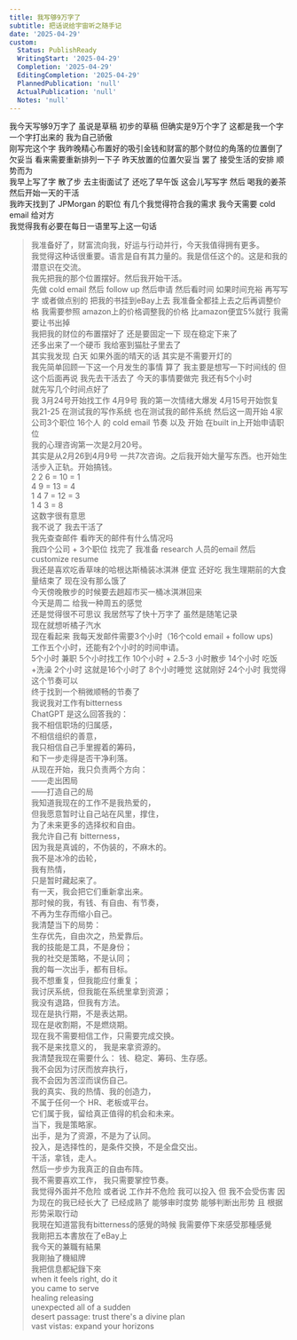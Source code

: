 ```yaml
---
title: 我写够9万字了
subtitle: 把话说给宇宙听之随手记
date: '2025-04-29'
custom:
  Status: PublishReady
  WritingStart: '2025-04-29'
  Completion: '2025-04-29'
  EditingCompletion: '2025-04-29'
  PlannedPublication: 'null'
  ActualPublication: 'null'
  Notes: 'null'
---  
```

我今天写够9万字了 虽说是草稿 初步的草稿 但确实是9万个字了 这都是我一个字一个字打出来的 我为自己骄傲    
刚写完这个字 我昨晚精心布置好的吸引金钱和财富的那个财位的角落的位置倒了 欠妥当 看来需要重新排列一下子 昨天放置的位置欠妥当 罢了 接受生活的安排 顺势而为     
我早上写了字 散了步 去主街面试了 还吃了早午饭 这会儿写写字 然后 喝我的姜茶 然后开始一天的干活     
我昨天找到了 JPMorgan 的职位 有几个我觉得符合我的需求 我今天需要 cold email 给对方     
我觉得我有必要在每日一语里写上这一句话    
> 我准备好了，财富流向我，好运与行动并行，今天我值得拥有更多。  
> 我觉得这种话很重要。语言是自有其力量的。我是信任这个的。这是和我的潜意识在交流。    
我先把我的那个位置摆好。然后我开始干活。  
先做 cold email 然后 follow up 然后申请 然后看时间 如果时间充裕 再写写字 或者做点别的 把我的书挂到eBay上去 我准备全都挂上去之后再调整价格 我需要参照 amazon上的价格调整我的价格 比amazon便宜5%就行 我需要让书出掉    
我把我的财位的布置摆好了 还是要固定一下 现在稳定下来了  
还多出来了一个硬币 我给塞到猫肚子里去了  
其实我发现 白天 如果外面的晴天的话 其实是不需要开灯的     
我先简单回顾一下这一个月发生的事情 算了 我主要是想写一下时间线的 但这个后面再说 我先去干活去了 今天的事情要做完 我还有5个小时  
就先写几个时间点好了  
我 3月24号开始找工作 4月9号 我的第一次情绪大爆发 4月15号开始恢复 我21-25 在测试我的写作系统 也在测试我的邮件系统 然后这一周开始 4家公司3个职位 16个人 的 cold email 节奏 以及 开始 在built in上开始申请职位  
我的心理咨询第一次是2月20号。  
其实是从2月26到4月9号 一共7次咨询。之后我开始大量写东西。也开始生活步入正轨。开始搞钱。  
2 2 6 = 10 = 1  
4 9 = 13 = 4  
1 4 7 = 12 = 3  
1 4 3 = 8  
这数字很有意思  
我不说了 我去干活了  
我先查查邮件 看昨天的邮件有什么情况吗    
我四个公司 + 3个职位 找完了 我准备 research 人员的email 然后 customize resume     
我还是喜欢吃香草味的哈根达斯桶装冰淇淋 便宜 还好吃 我生理期前的大食量结束了 现在没有那么饿了     
今天傍晚散步的时候要去趟超市买一桶冰淇淋回来  
今天是周二 给我一种周五的感觉    
还是觉得很不可思议 我居然写了快十万字了 虽然是随笔记录    
现在就想听橘子汽水    
现在看起来 我每天发邮件需要3个小时（16个cold email + follow ups)  
工作五个小时，还能有2个小时的时间申请。  
5个小时 兼职  5个小时找工作 10个小时 + 2.5-3 小时散步 14个小时 吃饭+洗澡  2个小时 这就是16个小时了 8个小时睡觉 这就刚好 24个小时 我觉得这个节奏可以  
终于找到一个稍微顺畅的节奏了    
我说我对工作有bitterness  
ChatGPT 是这么回答我的：    
> 我不相信职场的归属感，  
> 不相信组织的善意，  
> 我只相信自己手里握着的筹码，  
> 和下一步走得是否干净利落。  
> 从现在开始，我只负责两个方向：  
> ——走出困局  
> ——打造自己的局  
> 我知道我现在的工作不是我热爱的，  
> 但我愿意暂时让自己站在风里，撑住，  
> 为了未来更多的选择权和自由。  
> 我允许自己有 bitterness，  
> 因为我是真诚的，不伪装的，不麻木的。  
> 我不是冰冷的齿轮，  
>  我有热情，  
> 只是暂时藏起来了。  
> 有一天，我会把它们重新拿出来。  
> 那时候的我，有钱、有自由、有节奏，  
> 不再为生存而缩小自己。  
> 我清楚当下的局势：  
>  生存优先，自由次之，热爱靠后。  
> 我的技能是工具，不是身份；  
>  我的社交是策略，不是认同；  
> 我的每一次出手，都有目标。  
> 我不想重复，但我能应付重复；  
> 我讨厌系统，但我能在系统里拿到资源；  
> 我没有退路，但我有方法。  
> 现在是执行期，不是表达期。  
> 现在是收割期，不是燃烧期。  
> 现在我不需要相信工作，只需要完成交换。  
> 我不是来找意义的， 我是来拿资源的。  
> 我清楚我现在需要什么： 钱、稳定、筹码、生存感。  
> 我不会因为讨厌而放弃执行，  
> 我不会因为苦涩而误伤自己。  
> 我的真实、我的热情、我的创造力，  
> 不属于任何一个 HR、老板或平台。  
> 它们属于我，留给真正值得的机会和未来。  
> 当下，我是策略家。  
> 出手，是为了资源，不是为了认同。  
> 投入，是选择性的，是条件交换，不是全盘交出。  
> 干活，拿钱，走人。  
> 然后一步步为我真正的自由布阵。  
> 我不需要喜欢工作， 我只需要掌控节奏。    
我觉得外面并不危险 或者说 工作并不危险 我可以投入 但 我不会受伤害 因为现在的我已经长大了 已经成熟了 能够审时度势 能够判断出形势 且 根据形势采取行动     
我現在知道當我有bitterness的感覺的時候 我需要停下來感受那種感覺    
我剛把五本書放在了eBay上  
我今天的兼職有結果    
我剛抽了機組牌  
我把信息都紀錄下來    
> when it feels right, do it  
> you came to serve  
> healing releasing  
> unexpected all of a sudden  
> desert passage: trust there's a divine plan  
> vast vistas: expand your horizons     

